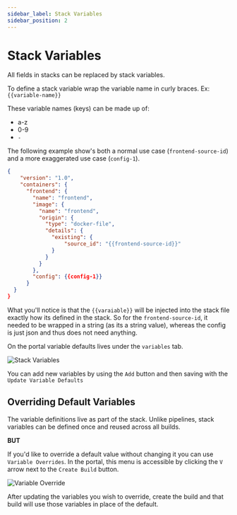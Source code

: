 ```yaml
---
sidebar_label: Stack Variables
sidebar_position: 2
---
```



# Stack Variables
All fields in stacks can be replaced by stack variables. 

To define a stack variable wrap the variable name in curly braces. Ex: `{{variable-name}}`

These variable names (keys) can be made up of: 

* a-z
* 0-9
* `-`


The following example show's both a normal use case (`frontend-source-id`) and a more exaggerated use case (`config-1`).
```json
{
    "version": "1.0",
    "containers": {
      "frontend": {
        "name": "frontend",
        "image": {
          "name": "frontend",
          "origin": {
            "type": "docker-file",
            "details": {
              "existing": {
                  "source_id": "{{frontend-source-id}}"
              }
            }
          }
        },
        "config": {{config-1}}
      }    
  }
}
```

What you'll notice is that the `{{varaiable}}` will be injected into the stack file exactly how its defined in the stack. So for the `frontend-source-id`, it needed to be wrapped in a string (as its a string value), whereas the config is just json and thus does not need anything. 

On the portal variable defaults lives under the `variables` tab. 

![Stack Variables](https://static.cycle.io/portal-docs/stacks/variables.png)

You can add new variables by using the `Add` button and then saving with the `Update Variable Defaults`

## Overriding Default Variables
The variable definitions live as part of the stack.  Unlike pipelines, stack variables can be defined once and reused across all builds.

**BUT**

If you'd like to override a default value without changing it you can use `Variable Overrides`.  In the portal, this menu is accessible by clicking the `V` arrow next to the `Create Build` button. 

![Variable Override](https://static.cycle.io/portal-docs/stacks/variable-override.png )

After updating the variables you wish to override, create the build and that build will use those variables in place of the default. 